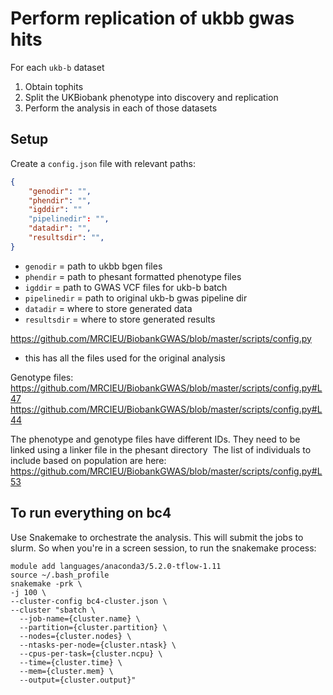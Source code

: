 # Perform replication of ukbb gwas hits

For each `ukb-b` dataset

1. Obtain tophits
2. Split the UKBiobank phenotype into discovery and replication
3. Perform the analysis in each of those datasets

## Setup

Create a `config.json` file with relevant paths:

```json
{
    "genodir": "",
    "phendir": "",
    "igddir": ""
    "pipelinedir": "",
    "datadir": "",
    "resultsdir": "",
}
```

* `genodir` = path to ukbb bgen files
* `phendir` = path to phesant formatted phenotype files
* `igddir` = path to GWAS VCF files for ukb-b batch
* `pipelinedir` = path to original ukb-b gwas pipeline dir
* `datadir` = where to store generated data
* `resultsdir` = where to store generated results

https://github.com/MRCIEU/BiobankGWAS/blob/master/scripts/config.py
- this has all the files used for the original analysis

Genotype files:
https://github.com/MRCIEU/BiobankGWAS/blob/master/scripts/config.py#L47
https://github.com/MRCIEU/BiobankGWAS/blob/master/scripts/config.py#L44

The phenotype and genotype files have different IDs. They need to be linked using a linker file in the phesant directory
﻿
The list of individuals to include based on population are here: https://github.com/MRCIEU/BiobankGWAS/blob/master/scripts/config.py#L53


## To run everything on bc4

Use Snakemake to orchestrate the analysis. This will submit the jobs to slurm. 
So when you're in a screen session, to run the snakemake process:

```
module add languages/anaconda3/5.2.0-tflow-1.11
source ~/.bash_profile
snakemake -prk \
-j 100 \
--cluster-config bc4-cluster.json \
--cluster "sbatch \
  --job-name={cluster.name} \
  --partition={cluster.partition} \
  --nodes={cluster.nodes} \
  --ntasks-per-node={cluster.ntask} \
  --cpus-per-task={cluster.ncpu} \
  --time={cluster.time} \
  --mem={cluster.mem} \
  --output={cluster.output}"
```

